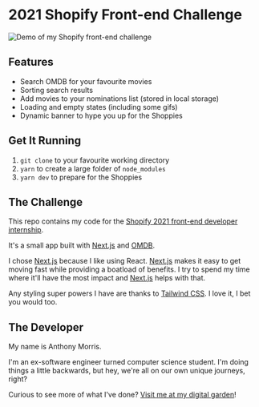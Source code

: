 # 2021 Shopify Front-end Challenge

![Demo of my Shopify front-end challenge](https://user-images.githubusercontent.com/16005567/103852261-623a4300-5060-11eb-8825-512eec77f5ad.gif)

## Features

- Search OMDB for your favourite movies
- Sorting search results
- Add movies to your nominations list (stored in local storage)
- Loading and empty states (including some gifs)
- Dynamic banner to hype you up for the Shoppies

## Get It Running

1. `git clone` to your favourite working directory
2. `yarn` to create a large folder of `node_modules`
3. `yarn dev` to prepare for the Shoppies

## The Challenge

This repo contains my code for the [Shopify 2021 front-end developer internship](https://jobs.smartrecruiters.com/ni/Shopify/ee14b4f1-62ec-4a47-850b-2311c57f855b-front-end-developer-intern-remote-summer-2021).

It's a small app built with [Next.js](https://nextjs.org/) and [OMDB](https://www.omdbapi.com).

I chose [Next.js](https://nextjs.org/) because I like using React. [Next.js](https://nextjs.org/) makes it easy to get moving fast while providing a boatload of benefits. I try to spend my time where it'll have the most impact and [Next.js](https://nextjs.org/) helps with that.

Any styling super powers I have are thanks to [Tailwind CSS](https://tailwindcss.com/). I love it, I bet you would too.

## The Developer

My name is Anthony Morris.

I'm an ex-software engineer turned computer science student. I'm doing things a little backwards, but hey, we're all on our own unique journeys, right?

Curious to see more of what I've done? [Visit me at my digital garden](https://anthonymorris.dev)!